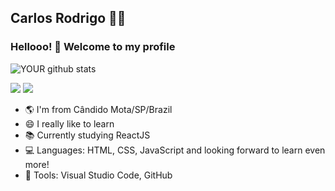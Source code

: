 ## Carlos Rodrigo  👨‍💻

### Hellooo! 👋 Welcome to my profile

![YOUR github stats](https://github-readme-stats.vercel.app/api?username=carlosinhani)

[<img src="https://img.shields.io/badge/linkedin-%230077B5.svg?&style=for-the-badge&logo=linkedin&logoColor=white" />](https://www.linkedin.com/in//carlosrodrigoinhani/) 
[<img src ="https://img.shields.io/badge/facebook-%231877F2.svg?&style=for-the-badge&logo=facebook&logoColor=white">](https://www.facebook.com/carlosrodrigoinhani)


 - 🌎 I'm from Cândido Mota/SP/Brazil
 - 😄 I really like to learn
 - 📚 Currently studying ReactJS
 - 💻 Languages: HTML, CSS, JavaScript and looking forward to learn even more!
 - 🔧 Tools: Visual Studio Code, GitHub
 





<!--
**carlosinhani/carlosinhani** is a ✨ _special_ ✨ repository because its `README.md` (this file) appears on your GitHub profile.
### Hi there 

Here are some ideas to get you started:

- 🔭 I’m currently working on ...
- 🌱 I’m currently learning ...
- 👯 I’m looking to collaborate on ...
- 🤔 I’m looking for help with ...
- 💬 Ask me about ...
- 📫 How to reach me: ...
-  Pronouns: ..
- ⚡ Fun fact: ...
-- >







